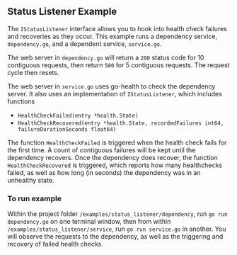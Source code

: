 ## Status Listener Example

The `IStatusListener` interface allows you to hook into health check failures and recoveries as they occur.  This example runs a dependency service, `dependency.go`, and a dependent service, `service.go`.

The web server in `dependency.go` will return a `200` status code for 10 contiguous requests, then return `500` for 5 contiguous requests.  The request cycle then resets.

The web server in `service.go` uses go-health to check the dependency server.  It also uses an implementation of `IStatusListener`, which includes functions

* `HealthCheckFailed(entry *health.State)`
* `HealthCheckRecovered(entry *health.State, recordedFailures int64, failureDurationSeconds float64)`

The function `HealthCheckFailed` is triggered when the health check fails for the first time.  A count of contiguous failures will be kept until the dependency recovers.  Once the dependency does recover, the function `HealthCheckRecovered` is triggered, which reports how many healthchecks failed, as well as how long (in seconds) the dependency was in an unhealthy state.



### To run example

Within the project folder `/examples/status_listener/dependency`, run `go run dependency.go` on one terminal window, then from within `/examples/status_listener/service`, run `go run service.go` in another.  You will observe the requests to the dependency, as well as the triggering and recovery of failed health checks.

